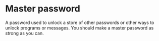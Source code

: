 [Title]: # (Contraseña maestra)
[Difficulty]: # (Principiante)
[Order]: # (75)

# Master password

A password used to unlock a store of other passwords or other ways to unlock programs or messages. You should make a master password as strong as you can.